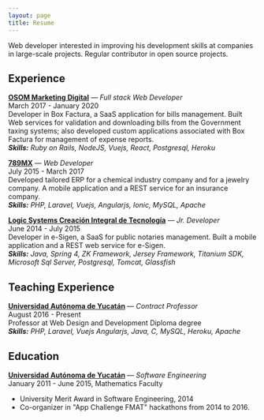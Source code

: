 ```yaml
---
layout: page
title: Resume
---
```


Web developer interested in improving his development skills at companies in large-scale projects. Regular contributor in open source projects.

## Experience

<!-- **[Michelada.io](https://michelada.io/)** — _Full Stack Web Developer_\ -->
<!-- January 2020 - Present\ -->
<!-- Description Here.\ -->
<!-- _Skills: Ruby on Rails_ -->

**[OSOM Marketing Digital](https://osom.so)** — _Full stack Web Developer_\
March 2017 - January 2020\
Developer in Box Factura, a SaaS application for bills management. Built Web services for validation and downloading bills from the Government taxing systems; also developed custom applications associated with Box Factura for management of expense reports.\
_**Skills:** Ruby on Rails, NodeJS, Vuejs, React, Postgresql, Heroku_

**[789MX](https://789.mx)** — _Web Developer_\
July 2015 - March 2017\
Developed tailored ERP for a chemical industry company and for a jewelry company. A mobile application and a REST service for an insurance company.\
_**Skills:** PHP, Laravel, Vuejs, Angularjs, Ionic, MySQL, Apache_

**[Logic Systems Creación Integral de Tecnología](https://www.logicsystems.com.mx/)** — _Jr. Developer_\
June 2014 - July 2015\
Developer in ​e-Sigen​, a SaaS for public notaries management. Built a mobile application and a REST web service for e-Sigen​.\
_**Skills:​** Java, Spring 4, ZK Framework, Jersey Framework, Titanium SDK, Microsoft Sql Server, Postgresql, Tomcat, Glassfish_

## Teaching Experience

**[Universidad Autónoma de Yucatán](https://www.uady.mx/)** — _Contract Professor_\
August 2016 - Present\
Professor at Web Design and Development Diploma degree\
_**Skills:** PHP, Laravel, Vuejs Angularjs, Java, C, MySQL, Heroku, Apache_

## Education

**[Universidad Autónoma de Yucatán](https://www.uady.mx/)** — _Software Engineering_\
January 2011 - June 2015, Mathematics Faculty

- University Merit Award in Software Engineering, 2014
- Co-organizer in "App Challenge FMAT" hackathons from 2014 to 2016.

